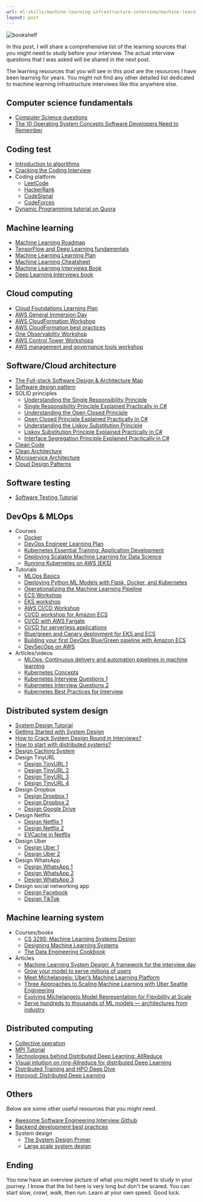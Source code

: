 ```yaml
---
url: ml-skills/machine-learning-infrastructure-interview/machine-learning-infrastructure-learning-resources
layout: post
---
```


![bookshelf][bookshelf]

In this post, I will share a comprehensive list of the learning sources that you might need to study before your interview. The actual interview questions that I was asked will be shared in the next post.

The learning resources that you will see in this post are the resources I have been learning for years. You might not find any other detailed list dedicated to machine learning infrastructure interviews like this anywhere else.

<toc>

## Computer science fundamentals

- [Computer Science questions](https://github.com/vietnakid/learning-material/blob/master/computer-science/cs_questions.md)
- [The 10 Operating System Concepts Software Developers Need to Remember](https://data-notes.co/the-10-operating-system-concepts-software-developers-need-to-remember-480d0734d710)

## Coding test

- [Introduction to algorithms](https://ocw.mit.edu/courses/6-006-introduction-to-algorithms-spring-2020/)
- [Cracking the Coding Interview](https://www.amazon.com/Cracking-Coding-Interview-Programming-Questions/dp/0984782850)
- Coding platform
  - [LeetCode](https://leetcode.com/assessment/)
  - [HackerRank](https://www.hackerrank.com/interview/interview-preparation-kit)
  - [CodeSignal](https://app.codesignal.com/interview-practice)
  - [CodeForces](https://codeforces.com/)
- [Dynamic Programming tutorial on Quora](https://www.quora.com/Are-there-any-good-resources-or-tutorials-for-dynamic-programming-DP-besides-the-TopCoder-tutorial/answer/Michal-Danil%C3%A1k)

## Machine learning

- [Machine Learning Roadmap](https://www.youtube.com/watch?v=pHiMN_gy9mk)
- [TensorFlow and Deep Learning fundamentals](https://www.youtube.com/watch?v=tpCFfeUEGs8&list=PL6vjgQ2-qJFfU2vF6-lG9DlSa4tROkzt9)
- [Machine Learning Learning Plan](https://explore.skillbuilder.aws/learn/lp/28/machine-learning-learning-plan)
- [Machine Learning Cheatsheet](https://www.linkedin.com/posts/imarpit_machine-learning-cheatsheet-activity-6918744155485536256-v_SS/?fbclid=IwAR2PHMJcdOpAG2L8AhYGTI8oYEHV6uVvFnnrzAyctJkMgoAR0qATRBOQ05k)
- [Machine Learning Interviews Book](https://huyenchip.com/ml-interviews-book/)
- [Deep Learning Interviews book](https://github.com/BoltzmannEntropy/interviews.ai)

## Cloud computing

- [Cloud Foundations Learning Plan](https://explore.skillbuilder.aws/learn/lp/82/cloud-foundations-learning-plan)
- [AWS General Immersion Day](https://catalog.workshops.aws/general-immersionday/en-US/)
- [AWS CloudFormation Workshop](https://catalog.workshops.aws/cfn101/en-US)
- [AWS CloudFormation best practices](https://workshop.quickstart.awspartner.com/)
- [One Observability Workshop](https://catalog.us-east-1.prod.workshops.aws/workshops/31676d37-bbe9-4992-9cd1-ceae13c5116c/en-US/)
- [AWS Control Tower Workshops](https://controltower.aws-management.tools/)
- [AWS management and governance tools workshop](https://mng.workshop.aws/)

## Software/Cloud architecture

- [The Full-stack Software Design & Architecture Map](https://khalilstemmler.com/articles/software-design-architecture/full-stack-software-design/)
- [Software design pattern](https://en.wikipedia.org/wiki/Software_design_pattern)
- SOLID principles
  - [Understanding the Single Responsibility Principle](https://www.youtube.com/watch?v=L2m-S0Pj_Xk)
  - [Single Responsibility Principle Explained Practically in C#](https://www.youtube.com/watch?v=5RwhyZnVRS8)
  - [Understanding the Open Closed Principle](https://www.youtube.com/watch?v=Ryhy7333mqQ)
  - [Open Closed Principle Explained Practically in C#](https://www.youtube.com/watch?v=VFlk43QGEgc)
  - [Understanding the Liskov Substitution Principle](https://www.youtube.com/watch?v=Mmy1EUKC_iE)
  - [Liskov Substitution Principle Explained Practically in C#](https://www.youtube.com/watch?v=-3UXq2krhyw)
  - [Interface Segregation Principle Explained Practically in C#](https://www.youtube.com/watch?v=y1JiMGP51NE)
- [Clean Code](https://www.amazon.com/Clean-Code-Handbook-Software-Craftsmanship/dp/0132350882)
- [Clean Architecture](https://www.amazon.com/Clean-Architecture-Craftsmans-Software-Structure/dp/0134494164)
- [Microservice Architecture](https://microservices.io/patterns/microservices.html)
- [Cloud Design Patterns](https://docs.microsoft.com/en-us/azure/architecture/patterns/)

## Software testing

- [Software Testing Tutorial](https://www.guru99.com/software-testing.html)

## DevOps & MLOps

- Courses
  - [Docker](https://www.linkedin.com/learning/learning-docker-2018)
  - [DevOps Engineer Learning Plan](https://explore.skillbuilder.aws/learn/lp/85/devops-engineer-learning-plan)
  - [Kubernetes Essential Training: Application Development](https://www.linkedin.com/learning/kubernetes-essential-training-application-development)
  - [Deploying Scalable Machine Learning for Data Science](https://www.linkedin.com/learning/deploying-scalable-machine-learning-for-data-science)
  - [Running Kubernetes on AWS (EKS)](https://www.linkedin.com/learning/running-kubernetes-on-aws-eks)
- Tutorials
  - [MLOps Basics](https://www.ravirajag.dev/blog)
  - [Deploying Python ML Models with Flask, Docker, and Kubernetes](https://alexioannides.com/2019/01/10/deploying-python-ml-models-with-flask-docker-and-kubernetes/)
  - [Operationalizing the Machine Learning Pipeline](https://catalog.us-east-1.prod.workshops.aws/workshops/44d3e2a0-ec6f-44df-9397-bcfdf129cadf/en-US/)
  - [ECS Workshop](https://ecsworkshop.com/)
  - [EKS workshop](https://www.eksworkshop.com/)
  - [AWS CI/CD Workshop](https://catalog.us-east-1.prod.workshops.aws/workshops/ef1c179d-8097-4f34-8dc3-0e9eb381b6eb/en-US/)
  - [CI/CD workshop for Amazon ECS](https://catalog.us-east-1.prod.workshops.aws/workshops/869f7eee-d3a2-490b-bf9a-ac90a8fb2d36/en-US/)
  - [CI/CD with AWS Fargate](https://catalog.us-east-1.prod.workshops.aws/workshops/954a35ee-c878-4c22-93ce-b30b25918d89/en-US)
  - [CI/CD for serverless applications](https://cicd.serverlessworkshops.io/)
  - [Blue/green and Canary deployment for EKS and ECS](https://catalog.us-east-1.prod.workshops.aws/workshops/2175d94a-cd79-4ed2-8e7e-1f0dd1956a3a/en-US/)
  - [Building your first DevOps Blue/Green pipeline with Amazon ECS](https://catalog.us-east-1.prod.workshops.aws/workshops/4b59b9fb-48b6-461c-9377-907b2e33c9df/en-US/)
  - [DevSecOps on AWS](https://catalog.us-east-1.prod.workshops.aws/workshops/95ee7fde-4d85-47a5-99fc-7e0dee07fc94/en-US)
- Articles/videos
  - [MLOps: Continuous delivery and automation pipelines in machine learning](https://cloud.google.com/architecture/mlops-continuous-delivery-and-automation-pipelines-in-machine-learning)
  - [Kubernetes Concepts](https://kubernetes.io/docs/concepts/)
  - [Kubernetes Interview Questions 1](https://www.youtube.com/watch?v=OvOQJba-edM)
  - [Kubernetes Interview Questions 2](https://www.youtube.com/watch?v=lHC7xpFack8)
  - [Kubernetes Best Practices for Interview](https://www.youtube.com/watch?v=p4ZJMPUdm4c)

## Distributed system design

- [System Design Tutorial](https://www.geeksforgeeks.org/system-design-tutorial/)
- [Getting Started with System Design](https://www.geeksforgeeks.org/getting-started-with-system-design/)
- [How to Crack System Design Round in Interviews?](https://www.geeksforgeeks.org/how-to-crack-system-design-round-in-interviews/)
- [How to start with distributed systems?](https://www.youtube.com/watch?v=SqcXvc3ZmRU)
- [Design Caching System](https://www.youtube.com/watch?v=DUbEgNw-F9c)
- Design TinyURL
  - [Design TinyURL 1](https://www.youtube.com/watch?v=He-V_RuHwek)
  - [Design TinyURL 2](https://www.youtube.com/watch?v=eCLqmPBIEYs)
  - [Design TinyURL 3](https://www.youtube.com/watch?v=AVztRY77xxA)
  - [Design TinyURL 4](https://www.youtube.com/watch?v=JQDHz72OA3c)
- Design Dropbox
  - [Design Dropbox 1](https://www.youtube.com/watch?v=U0xTu6E2CT8)
  - [Design Dropbox 2](https://www.geeksforgeeks.org/design-dropbox-a-system-design-interview-question/)
  - [Design Google Drive](https://www.youtube.com/watch?v=3RHjRXWAUvg)
- Design Netflix
  - [Design Netflix 1](https://www.youtube.com/watch?v=psQzyFfsUGU)
  - [Design Netflix 2](https://www.geeksforgeeks.org/system-design-netflix-a-complete-architecture/)
  - [EVCache in Netflix](https://netflixtechblog.com/announcing-evcache-distributed-in-memory-datastore-for-cloud-c26a698c27f7)
- Design Uber
  - [Design Uber 1](https://www.youtube.com/watch?v=Tp8kpMe-ZKw)
  - [Design Uber 2](https://www.youtube.com/watch?v=umWABit-wbk)
- Design WhatsApp
  - [Design WhatsApp 1](https://www.youtube.com/watch?v=vvhC64hQZMk)
  - [Design WhatsApp 2](https://www.youtube.com/watch?v=L7LtmfFYjc4)
  - [Design WhatsApp 3](https://www.youtube.com/watch?v=ovnrSH6G6vw)
- Design social networking app
  - [Design Facebook](https://www.youtube.com/watch?v=9-hjBGxuiEs)
  - [Design TikTok](https://www.youtube.com/watch?v=Z-0g_aJL5Fw)

## Machine learning system

- Courses/books
  - [CS 329S: Machine Learning Systems Design](https://stanford-cs329s.github.io/syllabus.html)
  - [Designing Machine Learning Systems](https://www.amazon.com/Designing-Machine-Learning-Systems-Production-Ready/dp/1098107969)
  - [The Data Engineering Cookbook](https://github.com/andkret/Cookbook)
- Articles
  - [Machine Learning System Design: A framework for the interview day](https://leetcode.com/discuss/interview-question/system-design/566057/Machine-Learning-System-Design-%3A-A-framework-for-the-interview-day)
  - [Grow your model to serve millions of users](https://theaisummer.com/scalability/)
  - [Meet Michelangelo: Uber’s Machine Learning Platform](https://eng.uber.com/michelangelo-machine-learning-platform/)
  - [Three Approaches to Scaling Machine Learning with Uber Seattle Engineering](https://eng.uber.com/three-approaches-to-scaling-machine-learning-with-uber-seattle-engineering/)
  - [Evolving Michelangelo Model Representation for Flexibility at Scale](https://eng.uber.com/michelangelo-machine-learning-model-representation/)
  - [Serve hundreds to thousands of ML models — architectures from industry](https://towardsdatascience.com/serve-hundreds-to-thousands-of-ml-models-architectures-from-industry-bf3d9474d427)

## Distributed computing

- [Collective operation](https://en.wikipedia.org/wiki/Collective_operation)
- [MPI Tutorial](https://mpitutorial.com/)
- [Technologies behind Distributed Deep Learning: AllReduce](https://tech.preferred.jp/en/blog/technologies-behind-distributed-deep-learning-allreduce/)
- [Visual intuition on ring-Allreduce for distributed Deep Learning](https://towardsdatascience.com/visual-intuition-on-ring-allreduce-for-distributed-deep-learning-d1f34b4911da)
- [Distributed Training and HPO Deep Dive](https://youtu.be/KJFOlhD3L1E)
- [Horovod: Distributed Deep Learning](https://www.youtube.com/watch?v=4y0TDK3KoCA)

## Others

Below are some other useful resources that you might need.

- [Awesome Software Engineering Interview Github](https://github.com/imkgarg/Awesome-Software-Engineering-Interview)
- [Backend development best practices](https://github.com/futurice/backend-best-practices)
- System design
  - [The System Design Primer](https://github.com/donnemartin/system-design-primer)
  - [Large scale system design](https://github.com/binhnguyennus/awesome-scalability)

## Ending

You now have an overview picture of what you might need to study in your journey. I know that the list here is very long but don't be scared. You can start slow, _crawl_, _walk_, then _run_. Learn at your own speed. Good luck.

<!-- MARKDOWN LINKS & IMAGES -->

[bookshelf]: /assets/images/ml-skills/machine-learning-infrastructure-interview/machine-learning-infrastructure-learning-resources/bookshelf.jpg
